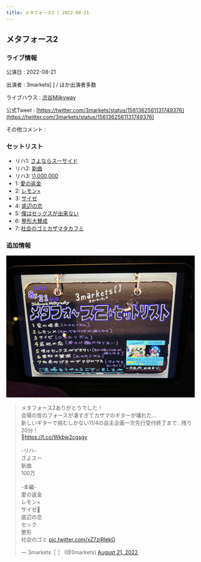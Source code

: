 ```yaml
---
title: メタフォース2 | 2022-08-21
---
```

## メタフォース2

### ライブ情報

公演日
:    2022-08-21

出演者
:    3markets[ ] / ほか出演者多数

ライブハウス
:    [渋谷Milkyway](livehouse010.html)

公式Tweet
:    [https://twitter.com/3markets/status/1561362561131749376](https://twitter.com/3markets/status/1561362561131749376)

その他コメント
:    

### セットリスト

*  リハ1: [さよならスーサイド](song013.html)
*  リハ2: [新曲](song001.html)
*  リハ3: [\1,000,000](song022.html)
*  1: [愛の返金](song012.html)
*  2: [レモン×](song003.html)
*  3: [サイゼ](song004.html)
*  4: [底辺の恋](song008.html)
*  5: [僕はセックスが出来ない](song006.html)
*  6: [整形大賛成](song005.html)
*  7: [社会のゴミカザマタカフミ](song002.html)


### 追加情報


[![セトリ画像](images/033.jpg)](images/033.jpg)


<blockquote class="twitter-tweet"><p lang="ja" dir="ltr">メタフォース2ありがとうでした！<br>会場の皆のフォースが凄すぎてカザマのギターが壊れた…<br>新しいギターで挑むしかない11/4の自主企画一次先行受付終了まで…残り20分！<br>🎫<a href="https://t.co/Wkbw2cgsgy">https://t.co/Wkbw2cgsgy</a><br><br>-リハ-<br>さよスー<br>新曲<br>100万<br><br>-本編-<br>愛の返金<br>レモン×<br>サイゼ🎥<br>底辺の恋<br>セック<br>整形<br>社会のゴミ <a href="https://t.co/xZ7ziRIekO">pic.twitter.com/xZ7ziRIekO</a></p>&mdash; 3markets［ ］ (@3markets) <a href="https://twitter.com/3markets/status/1561362561131749376?ref_src=twsrc%5Etfw">August 21, 2022</a></blockquote>
<script async src="https://platform.twitter.com/widgets.js" charset="utf-8"></script>


